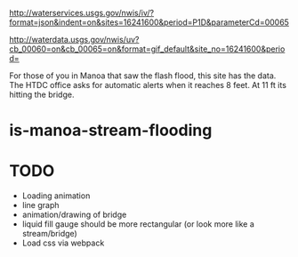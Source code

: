 http://waterservices.usgs.gov/nwis/iv/?format=json&indent=on&sites=16241600&period=P1D&parameterCd=00065

http://waterdata.usgs.gov/nwis/uv?cb_00060=on&cb_00065=on&format=gif_default&site_no=16241600&period=

For those of you in Manoa that saw the flash flood,  this site has the data.  The HTDC office asks for automatic alerts when it reaches 8 feet.  At 11 ft its hitting the bridge. 
# is-manoa-stream-flooding

TODO
====

* Loading animation
* line graph
* animation/drawing of bridge
* liquid fill gauge should be more rectangular (or look more like a stream/bridge)
* Load css via webpack
